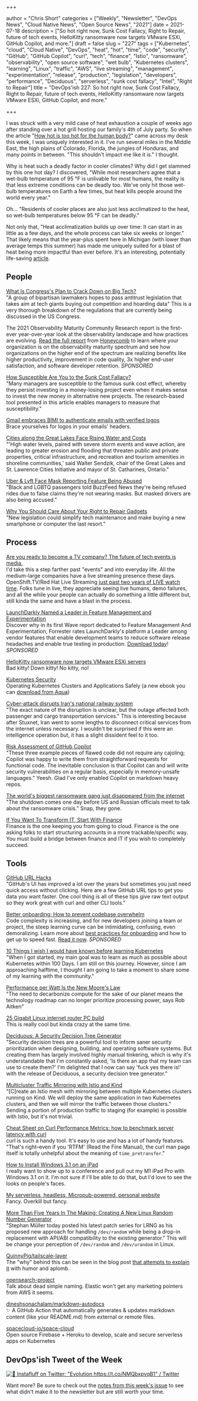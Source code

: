 +++

author = "Chris Short"
categories = ["Weekly", "Newsletter", "DevOps News", "Cloud Native News", "Open Source News", "2021"]
date = 2021-07-18
description = ["So hot right now, Sunk Cost Fallacy, Right to Repair, future of tech events, HelloKitty ransomware now targets VMware ESXi, GitHub Copilot, and more."]
draft = false
slug = "227"
tags = ["Kubernetes", "cloud", "Cloud Native", "DevOps", "heat", "hot", "time", "code", "security", "GitHub", "GitHub Copilot", "curl", "tech", "finance", "Istio", "ransomware", "observability", "open source software", "wet bulb", "Kubernetes clusters", "learning", "Linux", "traffic", "AWS", "live streaming", "management", "experimentation", "release", "production", "legislation", "developers", "performance", "Deciduous", "serverless", "sunk cost fallacy", "Intel", "Right to Repair"]
title = "DevOps'ish 227: So hot right now, Sunk Cost Fallacy, Right to Repair, future of tech events, HelloKitty ransomware now targets VMware ESXi, GitHub Copilot, and more."

+++

I was struck with a very mild case of heat exhaustion a couple of weeks ago after standing over a hot grill hosting our family's 4th of July party. So when the article "[How hot is too hot for the human body?](https://www.technologyreview.com/2021/07/10/1028172/climate-change-human-body-extreme-heat-survival/)" came across my desk this week, I was uniquely interested in it. I've run several miles in the Middle East, the high plains of Colorado, Florida, the jungles of Honduras, and many points in between. "This shouldn't impact me like it is." I thought.

Why is heat such a deadly factor in cooler climates? Why did I get slammed by this one hot day? I discovered, "While most researchers agree that a wet-bulb temperature of 95 °F is unlivable for most humans, the reality is that less extreme conditions can be deadly too. We've only hit those wet-bulb temperatures on Earth a few times, but heat kills people around the world every year."

Oh... "Residents of cooler places are also just less acclimatized to the heat, so wet-bulb temperatures below 95 °F can be deadly."

Not only that, "Heat acclimatization builds up over time: It can start in as little as a few days, and the whole process can take six weeks or longer." That likely means that the year-plus spent here in Michigan (with lower than average temps this summer) has made me uniquely suited for a blast of heat being more impactful than ever before.
It's an interesting, potentially life-saving [article](https://www.technologyreview.com/2021/07/10/1028172/climate-change-human-body-extreme-heat-survival/).

## People

[What Is Congress's Plan to Crack Down on Big Tech?](https://themarkup.org/ask-the-markup/2021/07/13/what-is-congresss-plan-to-crack-down-on-big-tech)  
"A group of bipartisan lawmakers hopes to pass antitrust legislation that takes aim at tech giants buying out competition and hoarding data" This is a very thorough breakdown of the regulations that are currently being discussed in the US Congress.

The 2021 Observability Maturity Community Research report is the first-ever year-over-year look at the observability landscape and how practices are evolving. [Read the full report](https://www.honeycomb.io/observability-maturity-community-findings-2021-devopsish/?&utm_source=devopsish&utm_medium=newsletter&utm_campaign=ad&utm_content=devopsish&utm_adgroup=) from [Honeycomb](https://ui.honeycomb.io/signup/?&utm_source=devopsish&utm_medium=newsletter&utm_campaign=ad&utm_content=product-signup) to learn where your organization is on the observability maturity spectrum and see how organizations on the higher end of the spectrum are realizing benefits like higher productivity, improvement in code quality, 3x higher end-user satisfaction, and software developer retention. *SPONSORED*

[How Susceptible Are You to the Sunk Cost Fallacy?](https://hbr.org/2021/07/how-susceptible-are-you-to-the-sunk-cost-fallacy)  
"Many managers are susceptible to the famous sunk cost effect, whereby they persist investing in a money-losing project even when it makes sense to invest the new money in alternative new projects. The research-based tool presented in this article enables managers to measure that susceptibility."

[Gmail embraces BIMI to authenticate emails with verified logos](https://venturebeat.com/2021/07/12/gmail-embraces-bimi-to-authenticate-emails-with-verified-logos/)  
Brace yourselves for logos in your emails' headers.

[Cities along the Great Lakes Face Rising Water and Costs](https://www.scientificamerican.com/article/cities-along-the-great-lakes-face-rising-water-and-costs/)  
"'High water levels, paired with severe storm events and wave action, are leading to greater erosion and flooding that threaten public and private properties, critical infrastructure, and recreation and tourism amenities in shoreline communities,' said Walter Sendzik, chair of the Great Lakes and St. Lawrence Cities Initiative and mayor of St. Catharines, Ontario."

[Uber & Lyft Face Mask Reporting Feature Being Abused](https://www.buzzfeednews.com/article/juliareinstein/uber-lyft-face-masks-false-abuse?scrolla=5eb6d68b7fedc32c19ef33b4)  
"Black and LGBTQ passengers told BuzzFeed News they're being refused rides due to false claims they're not wearing masks. But masked drivers are also being accused."

[Why You Should Care About Your Right to Repair Gadgets](https://www.nytimes.com/2021/07/14/technology/personaltech/right-to-repair-iphones-android.html)  
"New legislation could simplify tech maintenance and make buying a new smartphone or computer the last resort."

## Process

[Are you ready to become a TV company? The future of tech events is media.](https://redmonk.com/jgovernor/2021/06/29/are-you-ready-to-become-a-tv-company-the-future-of-tech-events-is-media/)  
I'd take this a step farther past "events" and into everyday life. All the medium-large companies have a live streaming presence these days. OpenShift.TV/Red Hat Live Streaming [just past two years of LIVE watch time](https://twitter.com/ChrisShort/status/1416099125846810626). Folks tune in live, they appreciate seeing live humans, demo failures, and all the while your people can actually do something a little different but, still kinda the same and have a blast in the process.

[LaunchDarkly Named a Leader in Feature Management and Experimentation](https://learn.launchdarkly.com/forrester-wave/?utm_source=devopsish&utm_medium=news_pod&utm_campaign=21q2-newsletter&utm_content=ebook_forrester_newwave)  
Discover why in its first Wave report dedicated to Feature Management And Experimentation, Forrester rates LaunchDarkly's platform a Leader among vendor features that enable development teams to reduce software release headaches and enable true testing in production. [Download today](https://learn.launchdarkly.com/forrester-wave/?utm_source=devopsish&utm_medium=news_pod&utm_campaign=21q2-newsletter&utm_content=ebook_forrester_newwave)! *SPONSORED*

[HelloKitty ransomware now targets VMware ESXi servers](https://securityaffairs.co/wordpress/120158/cyber-crime/hellokitty-ransomware-linux-variant.html)  
Bad kitty! Down kitty! No kitty, no!

[Kubernetes Security](https://kubernetes-security.info/)  
Operating Kubernetes Clusters and Applications Safely (a new ebook you can [download from Aqua](https://info.aquasec.com/kubernetes-security))

[Cyber-attack disrupts Iran's national railway system](https://therecord.media/cyber-attack-disrupts-irans-national-railway-system/)  
"The exact nature of the disruption is unclear, but the outage affected both passenger and cargo transportation services." This is interesting because after Stuxnet, Iran went to some lengths to disconnect critical services from the internet unless necessary. I wouldn't be surprised if this were an intelligence operation but, it has a slight dissident feel to it too.

[Risk Assessment of GitHub Copilot](https://gist.github.com/0xabad1dea/be18e11beb2e12433d93475d72016902)  
"These three example pieces of flawed code did not require any cajoling; Copilot was happy to write them from straightforward requests for functional code. The inevitable conclusion is that Copilot can and will write security vulnerabilities on a regular basis, especially in memory-unsafe languages." Yeesh. Glad I've only enabled Copilot on markdown heavy repos.

[The world's biggest ransomware gang just disappeared from the internet](https://www.technologyreview.com/2021/07/13/1028431/worlds-biggest-ransomware-gang-disappeared-us-russia/)  
"The shutdown comes one day before US and Russian officials meet to talk about the ransomware crisis." Snap, they gone.

[If You Want To Transform IT, Start With Finance](https://zwischenzugs.com/2021/07/12/if-you-want-to-transform-it-start-with-finance/)  
Finance is the one keeping you from going to cloud. Finance is the one asking folks to start structuring accounts in a more trackable/specific way. You must build a bridge between finance and IT if you wish to completely succeed.

## Tools

[GitHub URL Hacks](https://www.justingarrison.com/blog/2021-07-11-github-url-hacks/)  
"GitHub's UI has improved a lot over the years but sometimes you just need quick access without clicking. Here are a few GitHub URL tips to get you data you want faster. One cool thing is all of these tips give raw text output so they work great with curl and other CLI tools."

[Better onboarding: How to prevent codebase overwhelm](https://about.sourcegraph.com/blog/better-onboarding-how-to-prevent-codebase-overwhelm/?utm_source=devopsish&utm_medium=text&utm_campaign=blog-better-onboarding&utm_content=blog-text)  
Code complexity is increasing, and for new developers joining a team or project, the steep learning curve can be intimidating, confusing, even demoralizing. Learn more about [best practices for onboarding](https://about.sourcegraph.com/blog/better-onboarding-how-to-prevent-codebase-overwhelm/?utm_source=devopsish&utm_medium=text&utm_campaign=blog-better-onboarding&utm_content=blog-text) and how to get up to speed fast. [Read it now](https://about.sourcegraph.com/blog/better-onboarding-how-to-prevent-codebase-overwhelm/?utm_source=devopsish&utm_medium=text&utm_campaign=blog-better-onboarding&utm_content=blog-text). *SPONSORED*

[10 Things I wish I would have known before learning Kubernetes](https://anaisurl.com/10-things-i-wish-i-would-have-known-before-learning-kubernetes/)  
"When I got started, my main goal was to learn as much as possible about Kubernetes within 100 Days. I am still on this journey. However, since I am approaching halftime, I thought I am going to take a moment to share some of my learning with the community."

[Performance per Watt Is the New Moore's Law](https://www.arm.com/blogs/blueprint/performance-per-watt)  
"The need to decarbonize compute for the sake of our planet means the technology roadmap can no longer prioritize processing power, says Rob Aitken"

[25 Gigabit Linux internet router PC build](https://michael.stapelberg.ch/posts/2021-07-10-linux-25gbit-internet-router-pc-build/)  
This is really cool but kinda crazy at the same time.

[Deciduous: A Security Decision Tree Generator](https://swagitda.com/blog/posts/deciduous-attack-tree-app/)  
"Security decision trees are a powerful tool to inform saner security prioritization when designing, building, and operating software systems. But creating them has largely involved highly manual tinkering, which is why it's understandable that I'm constantly asked, 'Is there an app that my team can use to create them?' I'm delighted that I now can say 'fuck yes there is!' with the release of Deciduous, a security decision tree generator."

[Multicluster Traffic Mirroring with Istio and Kind](https://piotrminkowski.com/2021/07/12/multicluster-traffic-mirroring-with-istio-and-kind/)  
"[C]reate an Istio mesh with mirroring between multiple Kubernetes clusters running on Kind. We will deploy the same application in two Kubernetes clusters, and then we will mirror the traffic between those clusters." Sending a portion of production traffic to staging (for example) is possible with Istio, but it's not trivial.

[Cheat Sheet on Curl Performance Metrics: how to benchmark server latency with curl](https://speedtestdemon.com/a-guide-to-curls-performance-metrics-how-to-analyze-a-speed-test-result/)  
curl is such a handy tool. It's easy to use and has a lot of handy features. "That's right–even if you 'RTFM' (Read the Fine Manual), the curl man page itself is totally unhelpful about the meaning of `time_pretransfer`."

[How to Install Windows 3.1 on an iPad](https://www.howtogeek.com/739100/how-to-install-windows-31-on-an-ipad/)  
I really want to show up to a conference and pull out my M1 iPad Pro with Windows 3.1 on it. I'm not sure if I'll be able to do that, but I'd love to see the looks on people's faces.

[My serverless, headless, Micropub-powered, personal website](https://barryfrost.com/2021/07/vibrancy)  
Fancy. Overkill but fancy.

[More Than Five Years In The Making: Creating A New Linux Random Number Generator](https://www.phoronix.com/scan.php?page=news_item&px=LRNG-Random-2021-v41)  
"Stephan Müller today posted his latest patch series for LRNG as his proposed new approach for handling `/dev/random` while being a drop-in replacement with API/ABI compatibility to the existing generator." This will be change your perception of `/dev/random` and `/dev/urandom` in Linux.

[QuinnyPig/tailscale-layer](https://github.com/QuinnyPig/tailscale-layer)  
The "why" behind this can be seen in the blog post [that attempts to explain it](https://www.lastweekinaws.com/blog/corey-writes-open-source-code-for-lambda-and-tailscale/) with humor and aplomb.

[opensearch-project](https://github.com/opensearch-project)  
Talk about dead simple naming. Elastic won't get any marketing pointers from AWS it seems.

[dineshsonachalam/markdown-autodocs](https://github.com/dineshsonachalam/markdown-autodocs)  
✨ A GitHub Action that automatically generates & updates markdown content (like your README.md) from external or remote files.

[spacecloud-io/space-cloud](https://github.com/spacecloud-io/space-cloud)  
Open source Firebase + Heroku to develop, scale and secure serverless apps on Kubernetes

## DevOps'ish Tweet of the Week

[![🐹 Instafluff on Twitter: "Evolution https://t.co/NMQbxpvqB1" / Twitter](https://shortcdn.com/devopsish/227-devopsish-tweet-of-the-week.png)](https://twitter.com/instaflufftv/status/1414674634440540160)

Want more? Be sure to check out the [notes from this week's issue](https://github.com/chris-short/devopsish.com/blob/main/content/post/227/notes.md) to see what didn't make it to the newsletter but are still worth your time.
